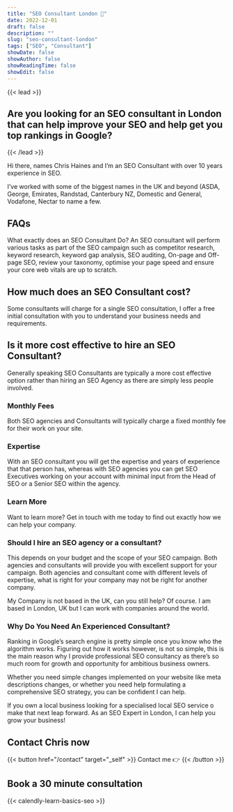 ```yaml
---
title: "SEO Consultant London 👨"
date: 2022-12-01
draft: false
description: ""
slug: "seo-consultant-london"
tags: ["SEO", "Consultant"]
showDate: false
showAuthor: false
showReadingTime: false
showEdit: false
---
```



{{< lead >}}
## Are you looking for an SEO consultant in London that can help improve your SEO and help get you top rankings in Google?
{{< /lead >}}

Hi there, names Chris Haines and I’m an SEO Consultant with over 10 years experience in SEO.

I’ve worked with some of the biggest names in the UK and beyond (ASDA, George, Emirates, Randstad, Canterbury NZ, Domestic and General, Vodafone, Nectar to name a few.

## FAQs
What exactly does an SEO Consultant Do?
An SEO consultant will perform various tasks as part of the SEO campaign such as competitor research, keyword research, keyword gap analysis, SEO auditing, On-page and Off-page SEO, review your taxonomy, optimise your page speed and ensure your core web vitals are up to scratch.

## How much does an SEO Consultant cost?
Some consultants will charge for a single SEO consultation, I offer a free initial consultation with you to understand your business needs and requirements.

## Is it more cost effective to hire an SEO Consultant?
Generally speaking SEO Consultants are typically a more cost effective option rather than hiring an SEO Agency as there are simply less people involved.

### Monthly Fees
Both SEO agencies and Consultants will typically charge a fixed monthly fee for their work on your site.

### Expertise
With an SEO consultant you will get the expertise and years of experience that that person has, whereas with SEO agencies you can get SEO Executives working on your account with minimal input from the Head of SEO or a Senior SEO within the agency.

### Learn More
Want to learn more? Get in touch with me today to find out exactly how we can help your company.

### Should I hire an SEO agency or a consultant?
This depends on your budget and the scope of your SEO campaign. Both agencies and consultants will provide you with excellent support for your campaign. Both agencies and consultant come with different levels of expertise, what is right for your company may not be right for another company.

My Company is not based in the UK, can you still help?
Of course. I am based in London, UK but I can work with companies around the world.

### Why Do You Need An Experienced Consultant?
Ranking in Google’s search engine is pretty simple once you know who the algorithm works. Figuring out how it works however, is not so simple, this is the main reason why I provide professional SEO consultancy as there’s so much room for growth and opportunity for ambitious business owners.

Whether you need simple changes implemented on your website like meta descriptions changes, or whether you need help formulating a comprehensive SEO strategy, you can be confident I can help.

If you own a local business looking for a specialised local SEO service o make that next leap forward. As an SEO Expert in London, I can help you grow your business!

## Contact Chris now

{{< button href="/contact" target="_self" >}}
Contact me 👉
{{< /button >}}
</center>

## Book a 30 minute consultation

{{< calendly-learn-basics-seo >}}

